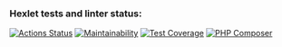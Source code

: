 ### Hexlet tests and linter status:
[![Actions Status](https://github.com/MoreThanGame/php-project-48/actions/workflows/hexlet-check.yml/badge.svg)](https://github.com/MoreThanGame/php-project-48/actions)
[![Maintainability](https://api.codeclimate.com/v1/badges/3ab9fc11c7de4bb0453a/maintainability)](https://codeclimate.com/github/MoreThanGame/php-project-48/maintainability)
[![Test Coverage](https://api.codeclimate.com/v1/badges/3ab9fc11c7de4bb0453a/test_coverage)](https://codeclimate.com/github/MoreThanGame/php-project-48/test_coverage)
[![PHP Composer](https://github.com/MoreThanGame/php-project-48/actions/workflows/php.yml/badge.svg)](https://github.com/MoreThanGame/php-project-48/actions/workflows/php.yml)